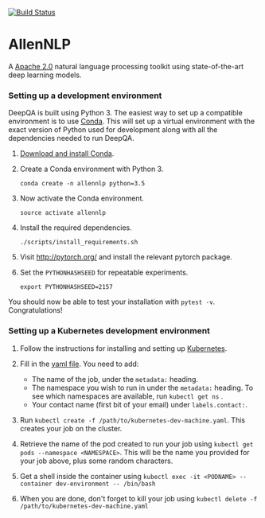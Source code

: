 [![Build Status](https://travis-ci.org/allenai/allennlp.svg?branch=master)](https://travis-ci.org/allenai/allennlp)

# AllenNLP

A [Apache 2.0](https://github.com/allenai/allennlp/blob/master/LICENSE) natural language processing toolkit using state-of-the-art deep learning models.


### Setting up a development environment

DeepQA is built using Python 3.  The easiest way to set up a compatible
environment is to use [Conda](https://conda.io/).  This will set up a virtual
environment with the exact version of Python used for development along with all the
dependencies needed to run DeepQA.

1.  [Download and install Conda](https://conda.io/docs/download.html).
2.  Create a Conda environment with Python 3.

    ```
    conda create -n allennlp python=3.5
    ```

3.  Now activate the Conda environment.

    ```
    source activate allennlp
    ```

4.  Install the required dependencies.

    ```
    ./scripts/install_requirements.sh
    ```

5. Visit http://pytorch.org/ and install the relevant pytorch package.

6.  Set the `PYTHONHASHSEED` for repeatable experiments.

    ```
    export PYTHONHASHSEED=2157
    ```

You should now be able to test your installation with `pytest -v`.  Congratulations!

### Setting up a Kubernetes development environment

1. Follow the instructions for installing and setting up
[Kubernetes](https://github.com/allenai/infrastructure/tree/master/kubernetes).

2. Fill in the [yaml file](./kubernetes-dev-machine.yaml). You need to add:

    - The name of the job, under the `metadata:` heading.
    - The namespace you wish to run in under the `metadata:` heading. To see which namespaces
      are available, run ` kubectl get ns ` .
    - Your contact name (first bit of your email) under `labels.contact:`.

3. Run `kubectl create -f /path/to/kubernetes-dev-machine.yaml`. This creates your job on the cluster.

4. Retrieve the name of the pod created to run your job using `kubectl get pods --namespace <NAMESPACE>`.
   This will be the name you provided for your job above, plus some random characters.

5. Get a shell inside the container using `kubectl exec -it <PODNAME> --container dev-environment -- /bin/bash`

6. When you are done, don't forget to kill your job using `kubectl delete -f /path/to/kubernetes-dev-machine.yaml`


